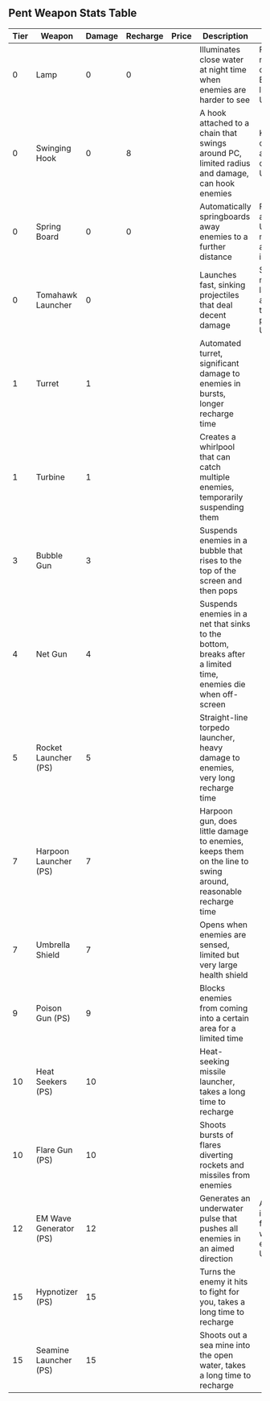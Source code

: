 ## Pent Weapon Stats Table

| Tier  | Weapon                 | Damage | Recharge | Price | Description                                                                                              | Notes                                                    | Projectile  | Prefab   | Colour      |
|-------|------------------------|--------|----------|-------|----------------------------------------------------------------------------------------------------------|----------------------------------------------------------|-------------|----------|-------------|
| 0     | Lamp                   | 0      | 0        |       | Illuminates close water at night time when enemies are harder to see                                      | Full modeling done in Blender, light in Unity            |             |          | Navy        |
| 0     | Swinging Hook           | 0      | 8        |       | A hook attached to a chain that swings around PC, limited radius and damage, can hook enemies             | Keep each chain link a separate object in Unity           |             |          | Camo Green  |
| 0     | Spring Board            | 0      | 0        |       | Automatically springboards away enemies to a further distance                                             | Force applied in Unity, model and animation in Blender    |             |          | Navy        |
| 0     | Tomahawk Launcher       | 0      |          |       | Launches fast, sinking projectiles that deal decent damage                                                | Separate models for launcher and tomahawk, physics in Unity | Tomahawk    |          | Red         |
| 1     | Turret                  | 1      |          |       | Automated turret, significant damage to enemies in bursts, longer recharge time                            |                                                          | Bullet      |          | Orange      |
| 1     | Turbine                 | 1      |          |       | Creates a whirlpool that can catch multiple enemies, temporarily suspending them                           |                                                          | Whirlpool   |          | Navy        |
| 3     | Bubble Gun              | 3      |          |       | Suspends enemies in a bubble that rises to the top of the screen and then pops                             |                                                          | Bubble      |          | Purple      |
| 4     | Net Gun                 | 4      |          |       | Suspends enemies in a net that sinks to the bottom, breaks after a limited time, enemies die when off-screen |                                                          | Net         |          | Navy        |
| 5     | Rocket Launcher (PS)    | 5      |          |       | Straight-line torpedo launcher, heavy damage to enemies, very long recharge time                           |                                                          | Rocket      |          | Red         |
| 7     | Harpoon Launcher (PS)   | 7      |          |       | Harpoon gun, does little damage to enemies, keeps them on the line to swing around, reasonable recharge time |                                                          | Harpoon     |          | Gold        |
| 7     | Umbrella Shield         | 7      |          |       | Opens when enemies are sensed, limited but very large health shield                                        |                                                          |             |          | Navy        |
| 9     | Poison Gun (PS)         | 9      |          |       | Blocks enemies from coming into a certain area for a limited time                                          |                                                          | Poison cloud|          | Purple      |
| 10    | Heat Seekers (PS)       | 10     |          |       | Heat-seeking missile launcher, takes a long time to recharge                                               |                                                          | Heatseeker  |          | Gold        |
| 10    | Flare Gun (PS)          | 10     |          |       | Shoots bursts of flares diverting rockets and missiles from enemies                                        |                                                          | Flare       |          | Navy        |
| 12    | EM Wave Generator (PS)  | 12     |          |       | Generates an underwater pulse that pushes all enemies in an aimed direction                                | Animation in Blender, force and wave effect in Unity      | EMW         |          | Purple      |
| 15    | Hypnotizer (PS)         | 15     |          |       | Turns the enemy it hits to fight for you, takes a long time to recharge                                    |                                                          | Hypnofield  |          | Purple      |
| 15    | Seamine Launcher (PS)   | 15     |          |       | Shoots out a sea mine into the open water, takes a long time to recharge                                   |                                                          | Seamine     |          | Gold        |
